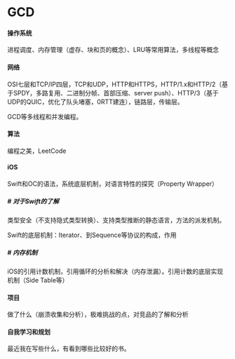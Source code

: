 # GCD

#### 操作系统

进程调度、内存管理（虚存、块和页的概念）、LRU等常用算法，多线程等概念

#### 网络

OSI七层和TCP/IP四层，TCP和UDP，HTTP和HTTPS，HTTP/1.x和HTTP/2（基于SPDY，多路复用、二进制分帧、首部压缩、server push）、HTTP/3（基于UDP的QUIC，优化了队头堵塞，0RTT建连），链路层，传输层。

GCD等多线程和并发编程。

#### 算法

编程之美，LeetCode

#### iOS

Swift和OC的语法，系统底层机制，对语言特性的探究（Property Wrapper）

##### # 对于Swift的了解

类型安全（不支持隐式类型转换）、支持类型推断的静态语言，方法的派发机制。

Swift的底层机制：Iterator、到Sequence等协议的构成，作用

##### # 内存机制

iOS的引用计数机制，引用循环的分析和解决（内存泄漏）。引用计数的底层实现机制（Side Table等）

#### 项目

做了什么（崩溃收集和分析），极难挑战的点，对竞品的了解和分析

#### 自我学习和规划

最近我在写些什么，有看到哪些比较好的书。

